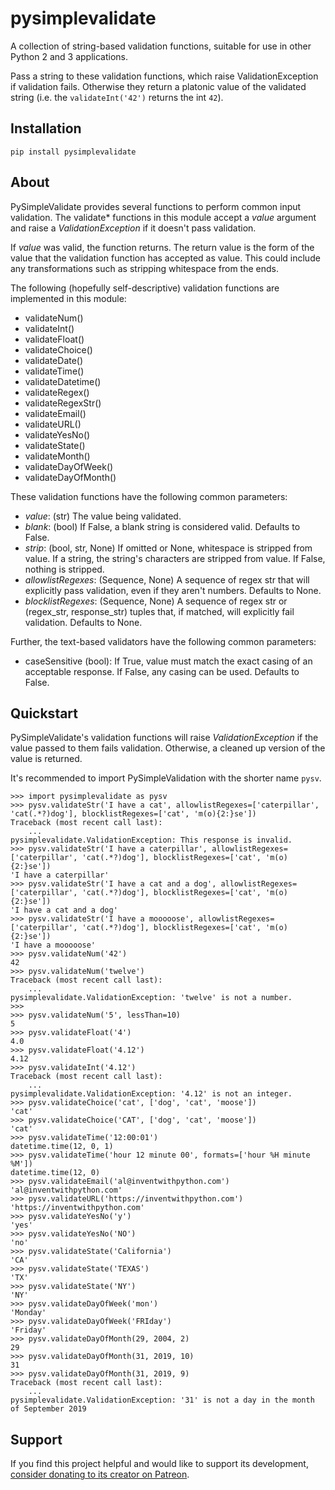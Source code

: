 pysimplevalidate
================

A collection of string-based validation functions, suitable for use in other Python 2 and 3 applications.

Pass a string to these validation functions, which raise ValidationException if validation fails. Otherwise they return a platonic value of the validated string (i.e. the `validateInt('42')` returns the int `42`).


Installation
------------

    pip install pysimplevalidate

About
-----

PySimpleValidate provides several functions to perform common input validation.
The validate* functions in this module accept a *value* argument and raise a
*ValidationException* if it doesn't pass validation.

If *value* was valid, the function returns. The return value is the form of
the value that the validation function has accepted as value.
This could include any transformations such as stripping whitespace from the ends.

The following (hopefully self-descriptive) validation functions are implemented
in this module:

* validateNum()
* validateInt()
* validateFloat()
* validateChoice()
* validateDate()
* validateTime()
* validateDatetime()
* validateRegex()
* validateRegexStr()
* validateEmail()
* validateURL()
* validateYesNo()
* validateState()
* validateMonth()
* validateDayOfWeek()
* validateDayOfMonth()

These validation functions have the following common parameters:

* *value*: (str) The value being validated.
* *blank*: (bool) If False, a blank string is considered valid. Defaults to False.
* *strip*: (bool, str, None) If omitted or None, whitespace is stripped from value. If a string, the string's characters are stripped from value. If False, nothing is stripped.
* *allowlistRegexes*: (Sequence, None) A sequence of regex str that will explicitly pass validation, even if they aren't numbers. Defaults to None.
* *blocklistRegexes*: (Sequence, None) A sequence of regex str or (regex_str, response_str) tuples that, if matched, will explicitly fail validation. Defaults to None.

Further, the text-based validators have the following common parameters:

* caseSensitive (bool): If True, value must match the exact casing of an acceptable response. If False, any casing can be used. Defaults to False.

Quickstart
----------

PySimpleValidate's validation functions will raise *ValidationException* if
the value passed to them fails validation. Otherwise, a cleaned up version of
the value is returned.

It's recommended to import PySimpleValidation with the shorter name ``pysv``.

    >>> import pysimplevalidate as pysv
    >>> pysv.validateStr('I have a cat', allowlistRegexes=['caterpillar', 'cat(.*?)dog'], blocklistRegexes=['cat', 'm(o){2:}se'])
    Traceback (most recent call last):
        ...
    pysimplevalidate.ValidationException: This response is invalid.
    >>> pysv.validateStr('I have a caterpillar', allowlistRegexes=['caterpillar', 'cat(.*?)dog'], blocklistRegexes=['cat', 'm(o){2:}se'])
    'I have a caterpillar'
    >>> pysv.validateStr('I have a cat and a dog', allowlistRegexes=['caterpillar', 'cat(.*?)dog'], blocklistRegexes=['cat', 'm(o){2:}se'])
    'I have a cat and a dog'
    >>> pysv.validateStr('I have a mooooose', allowlistRegexes=['caterpillar', 'cat(.*?)dog'], blocklistRegexes=['cat', 'm(o){2:}se'])
    'I have a mooooose'
    >>> pysv.validateNum('42')
    42
    >>> pysv.validateNum('twelve')
    Traceback (most recent call last):
        ...
    pysimplevalidate.ValidationException: 'twelve' is not a number.
    >>>
    >>> pysv.validateNum('5', lessThan=10)
    5
    >>> pysv.validateFloat('4')
    4.0
    >>> pysv.validateFloat('4.12')
    4.12
    >>> pysv.validateInt('4.12')
    Traceback (most recent call last):
        ...
    pysimplevalidate.ValidationException: '4.12' is not an integer.
    >>> pysv.validateChoice('cat', ['dog', 'cat', 'moose'])
    'cat'
    >>> pysv.validateChoice('CAT', ['dog', 'cat', 'moose'])
    'cat'
    >>> pysv.validateTime('12:00:01')
    datetime.time(12, 0, 1)
    >>> pysv.validateTime('hour 12 minute 00', formats=['hour %H minute %M'])
    datetime.time(12, 0)
    >>> pysv.validateEmail('al@inventwithpython.com')
    'al@inventwithpython.com'
    >>> pysv.validateURL('https://inventwithpython.com')
    'https://inventwithpython.com'
    >>> pysv.validateYesNo('y')
    'yes'
    >>> pysv.validateYesNo('NO')
    'no'
    >>> pysv.validateState('California')
    'CA'
    >>> pysv.validateState('TEXAS')
    'TX'
    >>> pysv.validateState('NY')
    'NY'
    >>> pysv.validateDayOfWeek('mon')
    'Monday'
    >>> pysv.validateDayOfWeek('FRIday')
    'Friday'
    >>> pysv.validateDayOfMonth(29, 2004, 2)
    29
    >>> pysv.validateDayOfMonth(31, 2019, 10)
    31
    >>> pysv.validateDayOfMonth(31, 2019, 9)
    Traceback (most recent call last):
        ...
    pysimplevalidate.ValidationException: '31' is not a day in the month of September 2019

Support
-------

If you find this project helpful and would like to support its development, [consider donating to its creator on Patreon](https://www.patreon.com/AlSweigart).
